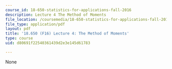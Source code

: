 ```yaml
---
course_id: 18-650-statistics-for-applications-fall-2016
description: Lecture 4 The Method of Moments
file_location: /coursemedia/18-650-statistics-for-applications-fall-2016/d80691f22540361439d2e3e145d61783_MIT18_650F16_Method_of_Moments.pdf
file_type: application/pdf
layout: pdf
title: '18.650 (F16) Lecture 4: The Method of Moments'
type: course
uid: d80691f22540361439d2e3e145d61783

---
```

None